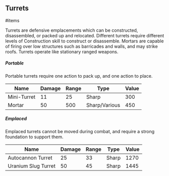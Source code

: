 Turrets
---
#items 

Turrets are defensive emplacements which can be constructed, disassembled, or packed up and relocated. Different turrets require different levels of Construction skill to construct or disassemble. Mortars are capable of firing over low structures such as barricades and walls, and may strike roofs. Turrets operate like stationary ranged weapons.

##### Portable
Portable turrets require one action to pack up, and one action to place.

| Name | Damage | Range | Type | Value |
|---|---|---|---|---|
| Mini-Turret | 11 | 25 | Sharp | 300 |
| Mortar | 50 | 500 | Sharp/Various | 450 |


##### Emplaced
Emplaced turrets cannot be moved during combat, and require a strong foundation to support them.

| Name | Damage | Range | Type | Value |
|---|---|---|---|---|
| Autocannon Turret | 25 | 33 | Sharp | 1270 |
| Uranium Slug Turret | 50 | 45 | Sharp | 1445 |